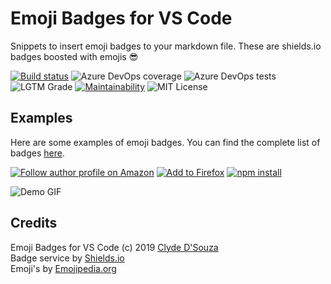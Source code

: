 # Emoji Badges for VS Code  
    
Snippets to insert emoji badges to your markdown file. These are shields.io badges boosted with emojis 😎   

[![Build status](https://clydedsouza.visualstudio.com/Emoji%20Badges%20VS%20Code/_apis/build/status/Emoji%20Badges%20VS%20Code%20Master)](https://clydedsouza.visualstudio.com/Emoji%20Badges%20VS%20Code/_build/latest?definitionId=25) 
![Azure DevOps coverage](https://img.shields.io/azure-devops/coverage/clydedsouza/Emoji%20Badges%20VS%20Code/25.svg) 
![Azure DevOps tests](https://img.shields.io/azure-devops/tests/clydedsouza/Emoji%20Badges%20VS%20Code/25.svg) 
![LGTM Grade](https://img.shields.io/lgtm/grade/javascript/github/ClydeDz/emoji-badges-vscode.svg?logo=lgtm) 
[![Maintainability](https://api.codeclimate.com/v1/badges/25cc71185468b2209a85/maintainability)](https://codeclimate.com/github/ClydeDz/emoji-badges-vscode/maintainability) 
![MIT License](https://img.shields.io/static/v1.svg?label=📜%20License&message=MIT&color=informational)  

## Examples
Here are some examples of emoji badges. You can find the complete list of badges [here](https://github.com/ClydeDz/emoji-badges-vscode/blob/master/list-of-badges.md).  

[![Follow author profile on Amazon](https://img.shields.io/static/v1.svg?label=Follow%20me%20on%20Amazon&message=📖&color=FF9900&logo=amazon&logoColor=white)](https://www.amazon.com/Michelle-Obama/e/B07B436TLF) 
[![Add to Firefox](https://img.shields.io/static/v1.svg?label=Add%20to&message=Firefox%20🦊&color=431a7f&labelColor=ff3129)](https://addons.mozilla.org/en-US/firefox/addon/grammarly-1/) 
[![npm install](https://img.shields.io/static/v1.svg?label=Install%20chalk&message=🎁&logo=npm&style=social)](https://www.npmjs.com/package/chalk)  

![Demo GIF](https://raw.githubusercontent.com/ClydeDz/emoji-badges-vscode/master/images/demo-gif.gif)      

## Credits
Emoji Badges for VS Code (c) 2019 [Clyde D'Souza](https://clydedsouza.net)   
Badge service by [Shields.io](shields.io/)   
Emoji's by [Emojipedia.org](https://emojipedia.org/)